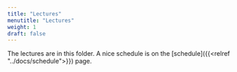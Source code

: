 ```yaml
---
title: "Lectures"
menutitle: "Lectures"
weight: 1
draft: false
---
```


The lectures are in this folder.  A nice schedule is on the [schedule]({{<relref "../docs/schedule">}}) page.

